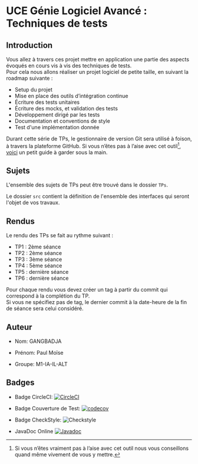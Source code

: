 # UCE Génie Logiciel Avancé : Techniques de tests

## Introduction

Vous allez à travers ces projet mettre en application une partie des aspects évoqués en cours vis à vis des techniques
de tests.  
Pour cela nous allons réaliser un projet logiciel de petite taille, en suivant la roadmap suivante :

- Setup du projet
- Mise en place des outils d’intégration continue
- Écriture des tests unitaires
- Écriture des mocks, et validation des tests
- Développement dirigé par les tests
- Documentation et conventions de style
- Test d'une implémentation donnée

Durant cette série de TPs, le gestionnaire de version Git sera utilisé à foison, à travers la plateforme GitHub. Si vous
n’êtes pas à l’aise avec cet outil[^1], [voici](http://rogerdudler.github.io/git-guide/) un petit guide à garder sous la
main.

## Sujets

L'ensemble des sujets de TPs peut être trouvé dans le dossier `TPs`.

Le dossier `src` contient la définition de l'ensemble des interfaces qui seront l'objet de vos travaux.

## Rendus

Le rendu des TPs se fait au rythme suivant :

- TP1 : 2ème séance
- TP2 : 2ème séance
- TP3 : 3ème séance
- TP4 : 5ème séance
- TP5 : dernière séance
- TP6 : dernière séance

Pour chaque rendu vous devez créer un tag à partir du commit qui correspond à la complétion du TP.  
Si vous ne spécifiez pas de tag, le dernier commit à la date-heure de la fin de séance sera celui considéré.

[^1]: Si vous n’êtes vraiment pas à l’aise avec cet outil nous vous conseillons quand même vivement de vous y mettre.

## Auteur

* Nom: GANGBADJA

* Prénom: Paul Moïse

* Groupe: M1-IA-IL-ALT

## Badges

* Badge
  CircleCI: [![CircleCI](https://dl.circleci.com/status-badge/img/circleci/WcqdrDnem9QQDAcEwArix8/3HSGCGPhZX9rpxUubPsK5e/tree/master.svg?style=svg)](https://dl.circleci.com/status-badge/redirect/circleci/WcqdrDnem9QQDAcEwArix8/3HSGCGPhZX9rpxUubPsK5e/tree/master)
* Badge Couverture de
  Test: [![codecov](https://codecov.io/gh/paulmoise/ceri-m1-techniques-de-test/graph/badge.svg?token=INESR4ITJI)](https://codecov.io/gh/paulmoise/ceri-m1-techniques-de-test)

* Badge CheckStyle: ![Checkstyle](docs/badges/checkstyle-result.svg)

* JavaDoc
  Online  [![Javadoc](https://img.shields.io/badge/JavaDoc-Online-green)](https://paulmoise.github.io/ceri-m1-techniques-de-test/javadoc/)
